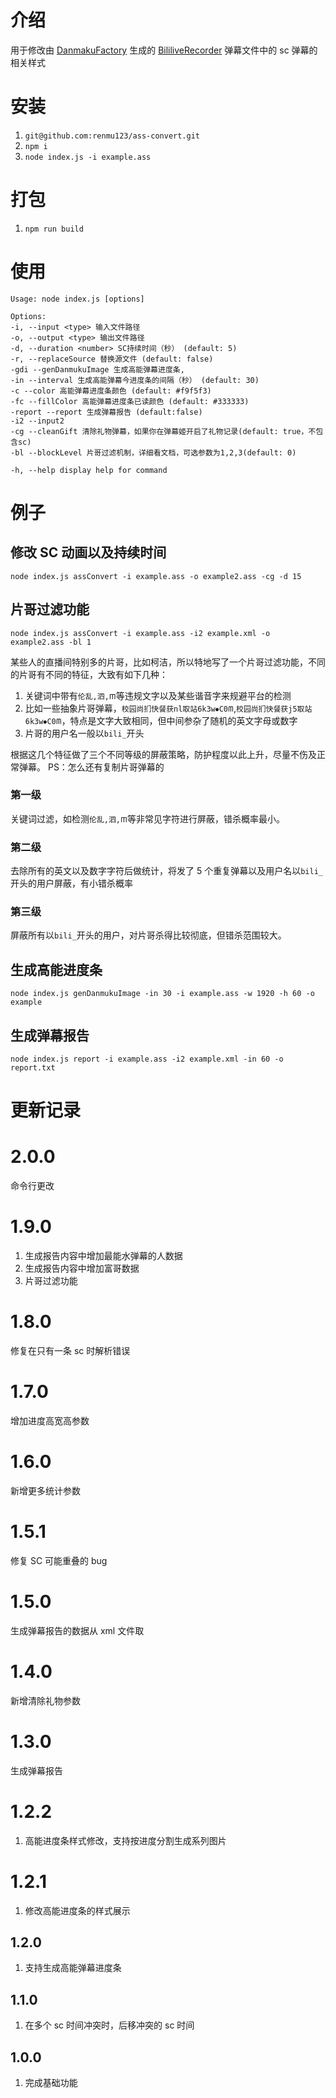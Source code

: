 # 介绍

用于修改由 [DanmakuFactory](https://github.com/hihkm/DanmakuFactory) 生成的 [BililiveRecorder](https://github.com/BililiveRecorder/BililiveRecorder) 弹幕文件中的 sc 弹幕的相关样式

# 安装

1. `git@github.com:renmu123/ass-convert.git`
2. `npm i`
3. `node index.js -i example.ass`

# 打包

1. `npm run build`

# 使用

```
Usage: node index.js [options]

Options:
-i, --input <type> 输入文件路径
-o, --output <type> 输出文件路径
-d, --duration <number> SC持续时间（秒） (default: 5)
-r, --replaceSource 替换源文件 (default: false)
-gdi --genDanmukuImage 生成高能弹幕进度条,
-in --interval 生成高能弹幕今进度条的间隔（秒） (default: 30)
-c --color 高能弹幕进度条颜色 (default: #f9f5f3)
-fc --fillColor 高能弹幕进度条已读颜色 (default: #333333)
-report --report 生成弹幕报告 (default:false)
-i2 --input2
-cg --cleanGift 清除礼物弹幕，如果你在弹幕姬开启了礼物记录(default: true，不包含sc)
-bl --blockLevel 片哥过滤机制，详细看文档，可选参数为1,2,3(default: 0)

-h, --help display help for command

```

# 例子

## 修改 SC 动画以及持续时间

`node index.js assConvert -i example.ass -o example2.ass -cg -d 15`

## 片哥过滤功能

`node index.js assConvert -i example.ass -i2 example.xml -o example2.ass -bl 1`

某些人的直播间特别多的片哥，比如柯洁，所以特地写了一个片哥过滤功能，不同的片哥有不同的特征，大致有如下几种：

1. 关键词中带有`伦乱,泗,𐊿`等违规文字以及某些谐音字来规避平台的检测
2. 比如一些抽象片哥弹幕，`校园尚扪快餐获nl取站6k3w⦁C0𖬪`,`校园尚扪快餐获j5取站6k3w⦁C0𖬪`，特点是文字大致相同，但中间参杂了随机的英文字母或数字
3. 片哥的用户名一般以`bili_`开头

根据这几个特征做了三个不同等级的屏蔽策略，防护程度以此上升，尽量不伤及正常弹幕。
PS：怎么还有复制片哥弹幕的

### 第一级

关键词过滤，如检测`伦乱,泗,𐊿`等非常见字符进行屏蔽，错杀概率最小。

### 第二级

去除所有的英文以及数字字符后做统计，将发了 5 个重复弹幕以及用户名以`bili_`开头的用户屏蔽，有小错杀概率

### 第三级

屏蔽所有以`bili_`开头的用户，对片哥杀得比较彻底，但错杀范围较大。

## 生成高能进度条

`node index.js genDanmukuImage -in 30 -i example.ass -w 1920 -h 60 -o example`

## 生成弹幕报告

`node index.js report -i example.ass -i2 example.xml -in 60 -o report.txt`

# 更新记录

# 2.0.0

命令行更改

# 1.9.0

1. 生成报告内容中增加最能水弹幕的人数据
2. 生成报告内容中增加富哥数据
3. 片哥过滤功能

# 1.8.0

修复在只有一条 sc 时解析错误

# 1.7.0

增加进度高宽高参数

# 1.6.0

新增更多统计参数

# 1.5.1

修复 SC 可能重叠的 bug

# 1.5.0

生成弹幕报告的数据从 xml 文件取

# 1.4.0

新增清除礼物参数

# 1.3.0

生成弹幕报告

# 1.2.2

1. 高能进度条样式修改，支持按进度分割生成系列图片

# 1.2.1

1. 修改高能进度条的样式展示

## 1.2.0

1. 支持生成高能弹幕进度条

## 1.1.0

1. 在多个 sc 时间冲突时，后移冲突的 sc 时间

## 1.0.0

1. 完成基础功能
